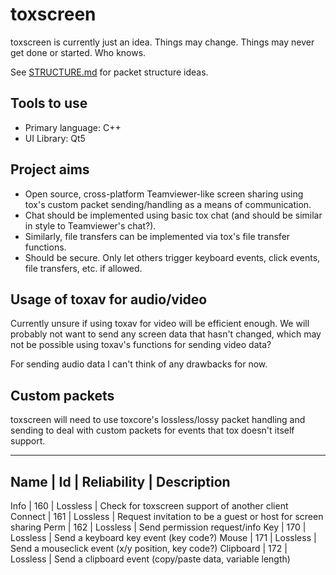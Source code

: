 toxscreen
=========

toxscreen is currently just an idea. Things may change. Things
may never get done or started. Who knows.

See [STRUCTURE.md] for packet structure ideas.

Tools to use
------------

- Primary language: C++
- UI Library: Qt5


Project aims
------------

- Open source, cross-platform Teamviewer-like screen sharing
  using tox's custom packet sending/handling as a means of
  communication.
- Chat should be implemented using basic tox chat (and should
  be similar in style to Teamviewer's chat?).
- Similarly, file transfers can be implemented via tox's file
  transfer functions.
- Should be secure. Only let others trigger keyboard events,
  click events, file transfers, etc. if allowed.


Usage of toxav for audio/video
------------------------------

Currently unsure if using toxav for video will be efficient
enough. We will probably not want to send any screen data that
hasn't changed, which may not be possible using toxav's
functions for sending video data?

For sending audio data I can't think of any drawbacks for now.


Custom packets
--------------

toxscreen will need to use toxcore's lossless/lossy packet
handling and sending to deal with custom packets for events
that tox doesn't itself support.

--------------------------------------------------------------------------------------------
 Name      | Id   | Reliability | Description
--------------------------------------------------------------------------------------------
 Info      | 160  | Lossless    | Check for toxscreen support of another client
 Connect   | 161  | Lossless    | Request invitation to be a guest or host for screen sharing
 Perm      | 162  | Lossless    | Send permission request/info
 Key       | 170  | Lossless    | Send a keyboard key event (key code?)
 Mouse     | 171  | Lossless    | Send a mouseclick event (x/y position, key code?)
 Clipboard | 172  | Lossless    | Send a clipboard event (copy/paste data, variable length)

[STRUCTURE.md]:https://github.com/saneki/toxscreen/blob/master/STRUCTURE.md

